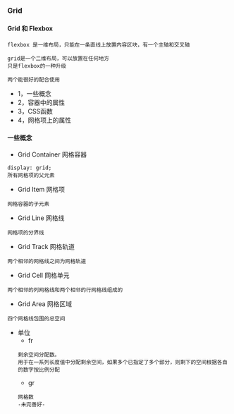 ### Grid


#### Grid 和 Flexbox
```
flexbox 是一维布局，只能在一条直线上放置内容区块，有一个主轴和交叉轴

grid是一个二维布局，可以放置在任何地方
只是flexbox的一种升级

两个能很好的配合使用
```

- 1，一些概念
- 2，容器中的属性
- 3，CSS函数
- 4，网格项上的属性


#### 一些概念

- Grid Container 网格容器
```
display: grid;
所有网格项的父元素
```
- Grid Item 网格项
```
网格容器的子元素
```
- Grid Line 网格线
```
网格项的分界线
```
- Grid Track 网格轨道
```
两个相邻的网格线之间为网格轨道
```
- Grid Cell 网格单元
```
两个相邻的列网格线和两个相邻的行网格线组成的
```
- Grid Area 网格区域
```
四个网格线包围的总空间
```

- 单位
    - fr
    ```
    剩余空间分配数。
    用于在一系列长度值中分配剩余空间，如果多个已指定了多个部分，则剩下的空间根据各自的数字按比例分配
    ```
    - gr
    ```
    网格数
    -未完善好-
    ```


